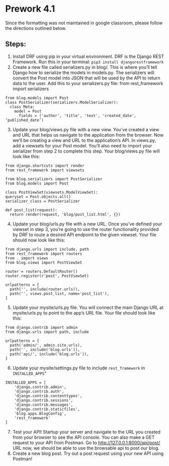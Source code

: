 # Prework 4.1
Since the formatting was not maintained in google classroom, please follow the directions outlined below.

## Steps:
1. Install DRF using pip in your virtual environment. DRF is the Django REST Framework. Run this in your terminal: `pip3 install djangorestframework`
2. Create a new file called serializers.py in blog/. This is where you’ll tell Django how to serialize the models in models.py. The serializers will convert the Post model into JSON that will be used by the API to return data to the user. Add this to your serializers.py file:
from rest_framework import serializers
```
from blog.models import Post
class PostSerializer(serializers.ModelSerializer):
  class Meta:
    model = Post
      fields = ('author', 'title', 'text', 'created_date', ‘published_date’)
```
3. Update your blog/views.py file with a new view. You’ve created a view and URL that helps us navigate to the application from the browser. Now we’ll be creating a view and URL to the application’s API. In views.py, add a viewsets for your Post model. You’ll also need to import your serializer from step 2 to complete this step. Your blog/views.py file will look like this:
```
from django.shortcuts import render
from rest_framework import viewsets

from blog.serializers import PostSerializer
from blog.models import Post

class PostViewSet(viewsets.ModelViewSet):
queryset = Post.objects.all()
serializer_class = PostSerializer

def post_list(request):
  return render(request, 'blog/post_list.html', {}) 
```
4. Update your blog/urls.py file with a new URL. Once you’ve defined your viewset in step 3, you’re going to use the router functionality provided by DRF to route a desired API endpoint to the given viewset. Your file should now look like this:
```
from django.urls import include, path
from rest_framework import routers
from . import views
from blog.views import PostViewSet

router = routers.DefaultRouter()
router.register(r'post', PostViewSet)

urlpatterns = [
  path('', include(router.urls)),
  path('', views.post_list, name='post_list'),
]
```
5. Update your mysite/urls.py file. You will connect the main Django URL at mysite/urls.py to point to the app’s URL file. Your file should look like this: 
```
from django.contrib import admin
from django.urls import path, include

urlpatterns = [
  path('admin/', admin.site.urls),
  path('', include('blog.urls')),
  path('api/', include('blog.urls')),
]
```
6. Update your mysite/settings.py file to include `rest_framework` in `INSTALLED_APPS`"
```
INSTALLED_APPS = [
    'django.contrib.admin',
    'django.contrib.auth',
    'django.contrib.contenttypes',
    'django.contrib.sessions',
    'django.contrib.messages',
    'django.contrib.staticfiles',
    'blog.apps.BlogConfig',
    'rest_framework'
]
```
7. Test your API! Startup your server and navigate to the URL you created from your browser to see the API console. You can also make a GET request to your API from Postman.
Go to http://127.0.0.1:8000/api/post/ URL now, we should be able to use the browsable api to post our blog.
8. Create a new blog post. Try out a post request using your new API using Postman!
